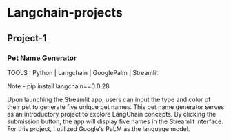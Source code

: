 # Langchain-projects

## Project-1
### Pet Name Generator
TOOLS : Python | Langchain | GooglePalm | Streamlit

Note - pip install langchain==0.0.28

Upon launching the Streamlit app, users can input the type and color of their pet to generate five unique pet names. This pet name generator serves as an introductory project to explore LangChain concepts. By clicking the submission button, the app will display five names in the Streamlit interface. For this project, I utilized Google's PaLM as the language model.

